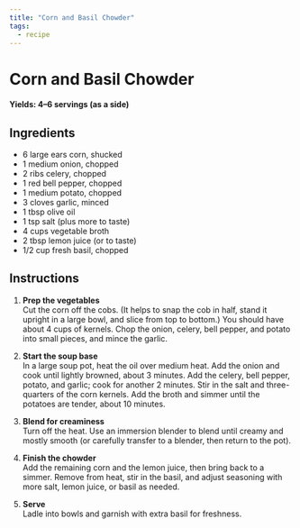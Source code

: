 ```yaml
---
title: "Corn and Basil Chowder"
tags:
  - recipe
---
```


# Corn and Basil Chowder

#### Yields: 4–6 servings (as a side)

## Ingredients
- 6 large ears corn, shucked  
- 1 medium onion, chopped  
- 2 ribs celery, chopped  
- 1 red bell pepper, chopped  
- 1 medium potato, chopped  
- 3 cloves garlic, minced  
- 1 tbsp olive oil  
- 1 tsp salt (plus more to taste)  
- 4 cups vegetable broth  
- 2 tbsp lemon juice (or to taste)  
- 1/2 cup fresh basil, chopped  

## Instructions

1. **Prep the vegetables**  
   Cut the corn off the cobs. (It helps to snap the cob in half, stand it upright in a large bowl, and slice from top to bottom.) You should have about 4 cups of kernels. Chop the onion, celery, bell pepper, and potato into small pieces, and mince the garlic.  

2. **Start the soup base**  
   In a large soup pot, heat the oil over medium heat. Add the onion and cook until lightly browned, about 3 minutes. Add the celery, bell pepper, potato, and garlic; cook for another 2 minutes. Stir in the salt and three-quarters of the corn kernels. Add the broth and simmer until the potatoes are tender, about 10 minutes.  

3. **Blend for creaminess**  
   Turn off the heat. Use an immersion blender to blend until creamy and mostly smooth (or carefully transfer to a blender, then return to the pot).  

4. **Finish the chowder**  
   Add the remaining corn and the lemon juice, then bring back to a simmer. Remove from heat, stir in the basil, and adjust seasoning with more salt, lemon juice, or basil as needed.  

5. **Serve**  
   Ladle into bowls and garnish with extra basil for freshness.  
